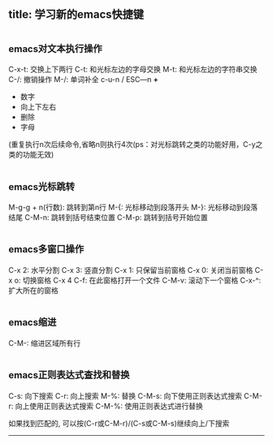 title: 学习新的emacs快捷键
---
# <font size=4>emacs对文本执行操作</font>
C-x-t: 交换上下两行
C-t:   和光标左边的字母交换
M-t:   和光标左边的字符串交换
C-/:   撤销操作
M-/:   单词补全
c-u-n / ESC—n **+** 

* 数字
* 向上下左右
* 删除
* 字母

<!--more-->

(重复执行n次后续命令,省略n则执行4次(ps：对光标跳转之类的功能好用，C-y之类的功能无效)

# <font size=4>emacs光标跳转</font>
M-g-g + n(行数): 跳转到第n行
M-{:             光标移动到段落开头
M-}:             光标移动到段落结尾
C-M-n:           跳转到括号结束位置
C-M-p:           跳转到括号开始位置

# <font size=4>emacs多窗口操作</font>
C-x 2:           水平分割
C-x 3:           竖直分割
C-x 1:           只保留当前窗格
C-x 0:           关闭当前窗格
C-x o:           切换窗格
C-x 4 C-f:       在此窗格打开一个文件
C-M-v:      滚动下一个窗格
C-x-^:      扩大所在的窗格

# <font size=4>emacs缩进</font>
C-M-\: 缩进区域所有行

# <font size=4>emacs正则表达式查找和替换</font>
C-s:    向下搜索
C-r:    向上搜索
M-%:    替换
C-M-s:  向下使用正则表达式搜索
C-M-r:  向上使用正则表达式搜索
C-M-%:  使用正则表达式进行替换

如果找到匹配的, 可以按(C-r或C-M-r)/(C-s或C-M-s)继续向上/下搜索
******



